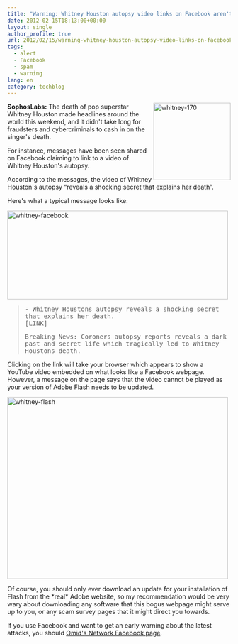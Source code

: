 ```yaml
---
title: "Warning: Whitney Houston autopsy video links on Facebook aren't what they seem"
date: 2012-02-15T18:13:00+00:00
layout: single
author_profile: true
url: 2012/02/15/warning-whitney-houston-autopsy-video-links-on-facebook-arent-what-they-seem/
tags:
  - alert
  - Facebook
  - spam
  - warning
lang: en
category: techblog
---
```

[<img title="whitney-170" border="0" alt="whitney-170" align="right" src="http://lh3.ggpht.com/-qPR73UlqP-M/TzvuY4pUpYI/AAAAAAAAEzA/fNpPPKVy14I/whitney-170_thumb.jpg?imgmax=800" width="174" height="174" />](http://lh6.ggpht.com/-y7OTaZdbpwY/TzvuT2HLzKI/AAAAAAAAEy4/IzUMINtz5Bg/s1600-h/whitney-170%25255B2%25255D.jpg)**SophosLabs:** The death of pop superstar Whitney Houston made headlines around the world this weekend, and it didn't take long for fraudsters and cybercriminals to cash in on the singer's death. 

For instance, messages have been seen shared on Facebook claiming to link to a video of Whitney Houston's autopsy. 

According to the messages, the video of Whitney Houston's autopsy &#8220;reveals a shocking secret that explains her death&#8221;. 

Here's what a typical message looks like: 

[<img title="whitney-facebook" border="0" alt="whitney-facebook" src="http://lh3.ggpht.com/-GasoymtZH70/TzvujOVDQdI/AAAAAAAAEzQ/YH8aPjuFmE0/whitney-facebook_thumb%25255B2%25255D.jpg?imgmax=800" width="498" height="200" />](http://lh6.ggpht.com/-RWKGnCZ7dPk/TzvudzQH7kI/AAAAAAAAEzI/-n9xTTr-6Y8/s1600-h/whitney-facebook%25255B4%25255D.jpg) 

>  <tt>- Whitney Houstons autopsy reveals a shocking secret that explains her death.<br />[LINK]</tt> 
> 
> <tt>Breaking News: Coroners autopsy reports reveals a dark past and secret life which tragically led to Whitney Houstons death.</tt>

Clicking on the link will take your browser which appears to show a YouTube video embedded on what looks like a Facebook webpage. However, a message on the page says that the video cannot be played as your version of Adobe Flash needs to be updated. 

[<img title="whitney-flash" border="0" alt="whitney-flash" src="http://lh3.ggpht.com/-iXHvq2n760U/TzvuvmThN-I/AAAAAAAAEzg/FnYDQVKR45c/whitney-flash_thumb%25255B2%25255D.jpg?imgmax=800" width="498" height="410" />](http://lh6.ggpht.com/-6uj5zurbqj4/TzvuoI7-DjI/AAAAAAAAEzY/QhrVtWu-giM/s1600-h/whitney-flash%25255B4%25255D.jpg) 

Of course, you should only ever download an update for your installation of Flash from the \*real\* Adobe website, so my recommendation would be very wary about downloading any software that this bogus webpage might serve up to you, or any scam survey pages that it might direct you towards. 

If you use Facebook and want to get an early warning about the latest attacks, you should <a href="https://www.facebook.com/omidsnetwork/" target="_blank">Omid's Network Facebook page</a>.